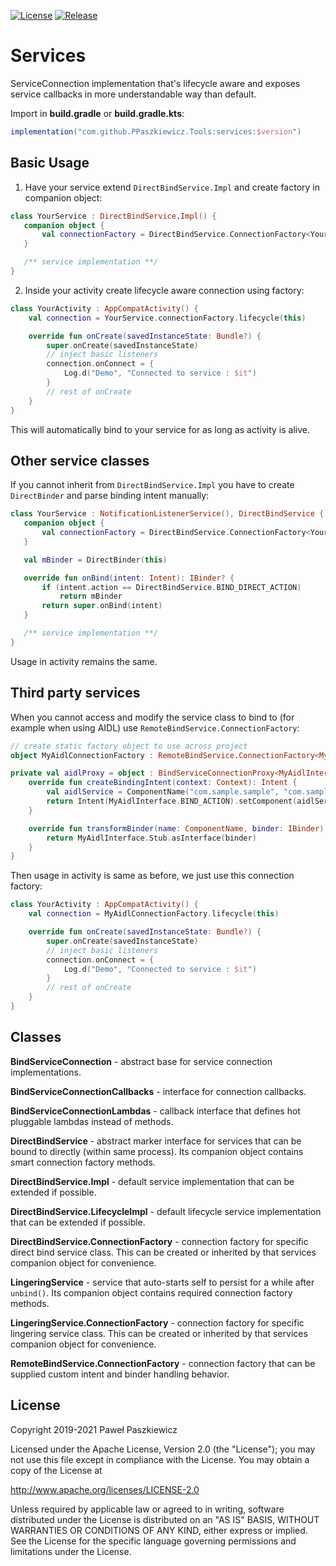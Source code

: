 [![License](https://img.shields.io/badge/License-Apache%202.0-blue.svg)](https://opensource.org/licenses/Apache-2.0)
[![Release](https://jitpack.io/v/PPaszkiewicz/Tools.svg)](https://jitpack.io/#PPaszkiewicz/Tools)

Services
=======

ServiceConnection implementation that's lifecycle aware and exposes service callbacks in more
understandable way than default.

Import in **build.gradle** or **build.gradle.kts**:
```gradle    
implementation("com.github.PPaszkiewicz.Tools:services:$version")
```

## Basic Usage
1. Have your service extend `DirectBindService.Impl` and create factory in companion object:
 ```kotlin
class YourService : DirectBindService.Impl() {
    companion object {
        val connectionFactory = DirectBindService.ConnectionFactory<YourService>()
    }

    /** service implementation **/
}
 ```
2. Inside your activity create lifecycle aware connection using factory:
```kotlin
class YourActivity : AppCompatActivity() {
    val connection = YourService.connectionFactory.lifecycle(this)

    override fun onCreate(savedInstanceState: Bundle?) {
        super.onCreate(savedInstanceState)
        // inject basic listeners
        connection.onConnect = {
            Log.d("Demo", "Connected to service : $it")
        }
        // rest of onCreate
    }
}
```
This will automatically bind to your service for as long as activity is alive.

## Other service classes

If you cannot inherit from `DirectBindService.Impl` you have to create `DirectBinder` and parse binding
intent manually:

 ```kotlin
class YourService : NotificationListenerService(), DirectBindService {
    companion object {
        val connectionFactory = DirectBindService.ConnectionFactory<YourService>()
    }

    val mBinder = DirectBinder(this)

    override fun onBind(intent: Intent): IBinder? {
        if (intent.action == DirectBindService.BIND_DIRECT_ACTION)
            return mBinder
        return super.onBind(intent)
    }

    /** service implementation **/
}
 ```

Usage in activity remains the same.

## Third party services

When you cannot access and modify the service class to bind to (for example when using AIDL) use
`RemoteBindService.ConnectionFactory`:

```kotlin
// create static factory object to use across project
object MyAidlConnectionFactory : RemoteBindService.ConnectionFactory<MyAidlInterface>(aidlProxy)

private val aidlProxy = object : BindServiceConnectionProxy<MyAidlInterface> {
    override fun createBindingIntent(context: Context): Intent {
        val aidlService = ComponentName("com.sample.sample", "com.sample.sample.MyAidlService")
        return Intent(MyAidlInterface.BIND_ACTION).setComponent(aidlService)
    }

    override fun transformBinder(name: ComponentName, binder: IBinder): MyAidlInterface {
        return MyAidlInterface.Stub.asInterface(binder)
    }
}
```

Then usage in activity is same as before, we just use this connection factory:

```kotlin
class YourActivity : AppCompatActivity() {
    val connection = MyAidlConnectionFactory.lifecycle(this)

    override fun onCreate(savedInstanceState: Bundle?) {
        super.onCreate(savedInstanceState)
        // inject basic listeners
        connection.onConnect = {
            Log.d("Demo", "Connected to service : $it")
        }
        // rest of onCreate
    }
}
```

## Classes

**BindServiceConnection** - abstract base for service connection implementations.

**BindServiceConnectionCallbacks** - interface for connection callbacks.

**BindServiceConnectionLambdas** - callback interface that defines hot pluggable lambdas instead of methods.

**DirectBindService** - abstract marker interface for services that can be bound to directly (within same process).
Its companion object contains smart connection factory methods.

**DirectBindService.Impl** - default service implementation that can be extended if possible.

**DirectBindService.LifecycleImpl** - default lifecycle service implementation that can be extended if possible.

**DirectBindService.ConnectionFactory** - connection factory for specific direct bind service class. This can be created or inherited by
that services companion object for convenience.

**LingeringService** - service that auto-starts self to persist for a while after `unbind()`.
Its companion object contains required connection factory methods.

**LingeringService.ConnectionFactory** - connection factory for specific lingering service class. This can be created or inherited by
that services companion object for convenience.

**RemoteBindService.ConnectionFactory** - connection factory that can be supplied custom intent and binder
handling behavior.

## License
Copyright 2019-2021 Paweł Paszkiewicz

Licensed under the Apache License, Version 2.0 (the "License");
you may not use this file except in compliance with the License.
You may obtain a copy of the License at

<http://www.apache.org/licenses/LICENSE-2.0>

Unless required by applicable law or agreed to in writing, software
distributed under the License is distributed on an "AS IS" BASIS,
WITHOUT WARRANTIES OR CONDITIONS OF ANY KIND, either express or implied.
See the License for the specific language governing permissions and
limitations under the License.
